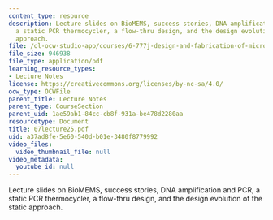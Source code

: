 ```yaml
---
content_type: resource
description: Lecture slides on BioMEMS, success stories, DNA amplification and PCR,
  a static PCR thermocycler, a flow-thru design, and the design evolution of the static
  approach.
file: /ol-ocw-studio-app/courses/6-777j-design-and-fabrication-of-microelectromechanical-devices-spring-2007/a37ad8fe5e60540db01e3480f8779992_07lecture25.pdf
file_size: 946938
file_type: application/pdf
learning_resource_types:
- Lecture Notes
license: https://creativecommons.org/licenses/by-nc-sa/4.0/
ocw_type: OCWFile
parent_title: Lecture Notes
parent_type: CourseSection
parent_uid: 1ae59ab1-84cc-cb8f-931a-be478d2280aa
resourcetype: Document
title: 07lecture25.pdf
uid: a37ad8fe-5e60-540d-b01e-3480f8779992
video_files:
  video_thumbnail_file: null
video_metadata:
  youtube_id: null
---
```

Lecture slides on BioMEMS, success stories, DNA amplification and PCR, a static PCR thermocycler, a flow-thru design, and the design evolution of the static approach.